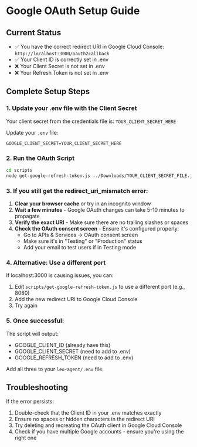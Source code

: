 # Google OAuth Setup Guide

## Current Status
- ✅ You have the correct redirect URI in Google Cloud Console: `http://localhost:3000/oauth2callback`
- ✅ Your Client ID is correctly set in .env
- ❌ Your Client Secret is not set in .env
- ❌ Your Refresh Token is not set in .env

## Complete Setup Steps

### 1. Update your .env file with the Client Secret

Your client secret from the credentials file is: `YOUR_CLIENT_SECRET_HERE`

Update your `.env` file:
```
GOOGLE_CLIENT_SECRET=YOUR_CLIENT_SECRET_HERE
```

### 2. Run the OAuth Script

```bash
cd scripts
node get-google-refresh-token.js ../Downloads/YOUR_CLIENT_SECRET_FILE.json
```

### 3. If you still get the redirect_uri_mismatch error:

1. **Clear your browser cache** or try in an incognito window
2. **Wait a few minutes** - Google OAuth changes can take 5-10 minutes to propagate
3. **Verify the exact URI** - Make sure there are no trailing slashes or spaces
4. **Check the OAuth consent screen** - Ensure it's configured properly:
   - Go to APIs & Services → OAuth consent screen
   - Make sure it's in "Testing" or "Production" status
   - Add your email to test users if in Testing mode

### 4. Alternative: Use a different port

If localhost:3000 is causing issues, you can:

1. Edit `scripts/get-google-refresh-token.js` to use a different port (e.g., 8080)
2. Add the new redirect URI to Google Cloud Console
3. Try again

### 5. Once successful:

The script will output:
- GOOGLE_CLIENT_ID (already have this)
- GOOGLE_CLIENT_SECRET (need to add to .env)
- GOOGLE_REFRESH_TOKEN (need to add to .env)

Add all three to your `leo-agent/.env` file.

## Troubleshooting

If the error persists:
1. Double-check that the Client ID in your .env matches exactly
2. Ensure no spaces or hidden characters in the redirect URI
3. Try deleting and recreating the OAuth client in Google Cloud Console
4. Check if you have multiple Google accounts - ensure you're using the right one
